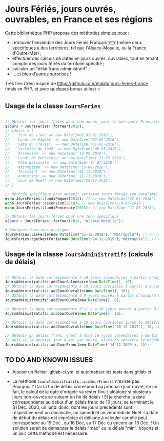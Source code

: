 # Jours Fériés, jours ouvrés, ouvrables, en France et ses régions

Cette bibliothéque PHP propose des méthodes simples pour :
- retrouver l'ensemble des Jours Fériés Français 🇫🇷 (même ceux spécifiques à des territoires, tel que l'Alsace-Moselle, ou la France d'Outre-Mer) ;
- effectuer des calculs de dates en jours ouvrés, ouvrables, tout en tenant compte des jours fériés du territoire spécifié ;
- calculer un "délai franc administratif" ; 
- … et bien d'autres surprises !  

Très très (très) inspiré de https://github.com/etalab/jours-feries-france (mais en PHP, et avec quelques bonus utiles) ⭐️ 


## Usage de la classe `JoursFeries`

```php

// Obtenir les jours fériés pour une année, pour la métropole Française
$Jours = JoursFeries::forYear(2018); 
// $Jours = [
//   'Jour de l’an' => new DateTime('01-01-2018'),
//   'Lundi de Pâques' => new DateTime('02-04-2018'),
//   'Fête du Travail' => new DateTime('01-05-2018'),
//   'Victoire de 1945' => new DateTime('08-05-2018'),
//   'Ascension' => new DateTime('10-05-2018'),
//   'Lundi de Pentecôte' => new DateTime('21-05-2018'),
//   'Fête Nationale' => new DateTime('14-07-2018'),
//   'Assomption' => new DateTime('15-08-2018'),
//   'Toussaint' => new DateTime('01-11-2018'),
//   'Armistice' => new DateTime('11-11-2018'),
//   'Jour de Noël' => new DateTime('25-12-2018'),
// ]

// Méthode spécifique pour obtenir certains jours fériés (en DateTime) :
echo JoursFeries::lundiPaques(2018); // => new DateTime('02-04-2018')
echo JoursFeries::ascension(2018); // new DateTime('10-05-2018')
echo JoursFeries::lundiPentecote(2018); // new DateTime('21-05-2018')

// Obtenir les jours fériés pour une zone spécifique
$Jours = JoursFeries::forYear(2018, "Alsace-Moselle");

# Quelques fonctions pratiques :
JoursFeries::isFerie(new DateTime("25-12-2019"), "Métropole"); // => True
JoursFeries::getNextFerie(new DateTime("24-12-2019"),"Métropole"); // => new DateTime("25-12-2019")

```

## Usage de la classe `JoursAdministratifs` (calculs de délais)

```php

// Obtenir la date correspondante à 10 jours calendaires à partir d'aujourd'hui
JoursAdministratifs::addJourCalendaire(new DateTime(), 10);
// Obtenir la date correspondante à 10 jours ouvrables à partir d'aujourd'hui
JoursAdministratifs::addJourOuvrable(new DateTime(), 10);
// Obtenir la date correspondante à 8 jours ouvrés à partir d'aujourd'hui
JoursAdministratifs::addJourOuvre(new DateTime(), 8);

// Obtenir la date correspondante d'il y a 10 jours ouvrés à partir d'aujourd'hui  (dans le passé donc)
JoursAdministratifs::subJourOuvre(new DateTime(), 10);

// Obtenir la date correspondante à 10 jours ouvrables après le 20/12/2017, en Alsasce-Moselle
JoursAdministratifs::addJourOuvrable(new DateTime('20-12-2017'), 10, 'Alsace-Moselle');

// Obtenir un délais franc, c'est à dire 10 jours calendaires à partir du 14/12/2020, 
// mais si le dernier jour n'est pas ouvré, alors on renverra le prochain jour ouvré
JoursAdministratifs::addJourFranc(new DateTime('14-12-2020'), 10);

```

## TO DO AND KNOWN ISSUES

- Ajouter un fichier .gitlab-ci.yml et automatiser les tests dans gitlab-ci

- La méthode `JoursAdministratifs::subJourFranc()` n'existe pas. Pourquoi ? 
  Car la fin de délais correspond au prochain jour ouvré, de ce fait, le calcul de la date d'origine va rester flou / aléatoire si plusieurs jours non-ouvrés se suivent en fin de délais ! 
  Si je cherche la date correspondante au début d'un délais franc de 10 jours, se terminant le 31 Déc. 2020, un lundi donc, dont les jours précédents sont respectivement un dimanche, un samedi et un vendredi de Noël. La date de début du délais est imprécise et délicate à calculer car elle peut correspondre au 15 Déc., au 16 Déc, au 17 Déc ou encore au 18 Déc. ! 
  Un solution serait de demander le délais "max" ou le délais "min". Voyons si un jour cette méthode est nécessaire. 

